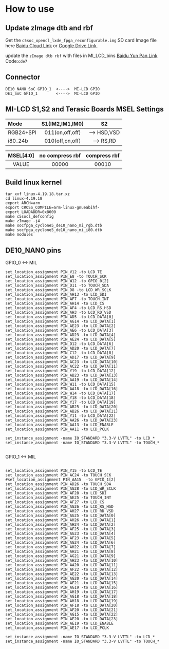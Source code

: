 # How to use

## Update zImage dtb and rbf


Get the `c5soc_opencl_lxde_fpga_reconfigurable.img` SD card Image file here [Baidu Cloud Link](https://pan.baidu.com/s/1KDyexwHD39uyvcMDm0G97A) or [Google Drive Link](https://drive.google.com/open?id=1mAYHFvOw2xtgf-e8pntFCxCGOdaYNsgG).

update the `zImage dtb rbf`  with files in MI_LCD_bins [Baidu Yun Pan Link](https://pan.baidu.com/s/1zeYMBeTREewm6KfvnTdyQQ) Code:`cde7` 


## Connector

    DE10_NANO_SoC GPIO_1  <---->  MI-LCD GPIO 
    DE1_SoC GPIO_1        <---->  MI-LCD GPIO

## MI-LCD S1,S2 and Terasic Boards MSEL Settings

|  Mode    |  S1(IM2,IM1,IM0) |    S2      |
|:---------|:----------------:|:----------:| 
|RGB24+SPI | 011(on,off,off)  |--> HSD,VSD |
|i80_24b   | 010(off,on,off)  |--> RS,RD   |

|  MSEL[4:0] |  no compress rbf | compress rbf |
|:----------:|:----------------:|:------------:| 
|  VALUE     |       00000      |    00010     |



## Build linux kernel

    tar xvf linux-4.19.18.tar.xz
    cd linux-4.19.18
    export ARCH=arm
    export CROSS_COMPILE=arm-linux-gnueabihf-
    export LOADADDR=0x8000
    make c5socl_defconfig
    make zImage -j4
    make socfpga_cyclone5_de10_nano_mi_rgb.dtb
    make socfpga_cyclone5_de10_nano_mi_i80.dtb
    make modules

## DE10_NANO pins
GPIO_0 <-> MIL
```
set_location_assignment PIN_V12 -to LCD_TE
set_location_assignment PIN_E8 -to TOUCH_SCK
set_location_assignment PIN_W12 -to GPIO_0[2]
set_location_assignment PIN_D11 -to TOUCH_SDA
set_location_assignment PIN_D8 -to LCD_WR_SCLK
set_location_assignment PIN_AH13 -to LCD_SDI
set_location_assignment PIN_AF7 -to TOUCH_INT
set_location_assignment PIN_AH14 -to LCD_CS
set_location_assignment PIN_AF4 -to LCD_RS_HSD
set_location_assignment PIN_AH3 -to LCD_RD_VSD
set_location_assignment PIN_AD5 -to LCD_DATA[0]
set_location_assignment PIN_AG14 -to LCD_DATA[1]
set_location_assignment PIN_AE23 -to LCD_DATA[2]
set_location_assignment PIN_AE6 -to LCD_DATA[3]
set_location_assignment PIN_AD23 -to LCD_DATA[4]
set_location_assignment PIN_AE24 -to LCD_DATA[5]
set_location_assignment PIN_D12 -to LCD_DATA[6]
set_location_assignment PIN_AD20 -to LCD_DATA[7]
set_location_assignment PIN_C12 -to LCD_DATA[8]
set_location_assignment PIN_AD17 -to LCD_DATA[9]
set_location_assignment PIN_AC23 -to LCD_DATA[10]
set_location_assignment PIN_AC22 -to LCD_DATA[11]
set_location_assignment PIN_Y19 -to LCD_DATA[12]
set_location_assignment PIN_AB23 -to LCD_DATA[13]
set_location_assignment PIN_AA19 -to LCD_DATA[14]
set_location_assignment PIN_W11 -to LCD_DATA[15]
set_location_assignment PIN_AA18 -to LCD_DATA[16]
set_location_assignment PIN_W14 -to LCD_DATA[17]
set_location_assignment PIN_Y18 -to LCD_DATA[18]
set_location_assignment PIN_Y17 -to LCD_DATA[19]
set_location_assignment PIN_AB25 -to LCD_DATA[20]
set_location_assignment PIN_AB26 -to LCD_DATA[21]
set_location_assignment PIN_Y11 -to LCD_DATA[22]
set_location_assignment PIN_AA26 -to LCD_DATA[23]
set_location_assignment PIN_AA13 -to LCD_ENABLE
set_location_assignment PIN_AA11 -to LCD_PCLK

set_instance_assignment -name IO_STANDARD "3.3-V LVTTL" -to LCD_*
set_instance_assignment -name IO_STANDARD "3.3-V LVTTL" -to TOUCH_*


```
GPIO_1 <-> MIL
```

set_location_assignment PIN_Y15 -to LCD_TE
set_location_assignment PIN_AC24 -to TOUCH_SCK
#set_location_assignment PIN_AA15  -to GPIO_1[2]
set_location_assignment PIN_AD26 -to TOUCH_SDA
set_location_assignment PIN_AG28 -to LCD_WR_SCLK
set_location_assignment PIN_AF28 -to LCD_SDI
set_location_assignment PIN_AE25 -to TOUCH_INT
set_location_assignment PIN_AF27 -to LCD_CS
set_location_assignment PIN_AG26 -to LCD_RS_HSD
set_location_assignment PIN_AH27 -to LCD_RD_VSD
set_location_assignment PIN_AG25 -to LCD_DATA[0]
set_location_assignment PIN_AH26 -to LCD_DATA[1]
set_location_assignment PIN_AH24 -to LCD_DATA[2]
set_location_assignment PIN_AF25 -to LCD_DATA[3]
set_location_assignment PIN_AG23 -to LCD_DATA[4]
set_location_assignment PIN_AF23 -to LCD_DATA[5]
set_location_assignment PIN_AG24 -to LCD_DATA[6]
set_location_assignment PIN_AH22 -to LCD_DATA[7]
set_location_assignment PIN_AH21 -to LCD_DATA[8]
set_location_assignment PIN_AG21 -to LCD_DATA[9]
set_location_assignment PIN_AH23 -to LCD_DATA[10]
set_location_assignment PIN_AA20 -to LCD_DATA[11]
set_location_assignment PIN_AF22 -to LCD_DATA[12]
set_location_assignment PIN_AE22 -to LCD_DATA[13]
set_location_assignment PIN_AG20 -to LCD_DATA[14]
set_location_assignment PIN_AF21 -to LCD_DATA[15]
set_location_assignment PIN_AG19 -to LCD_DATA[16]
set_location_assignment PIN_AH19 -to LCD_DATA[17]
set_location_assignment PIN_AG18 -to LCD_DATA[18]
set_location_assignment PIN_AH18 -to LCD_DATA[19]
set_location_assignment PIN_AF18 -to LCD_DATA[20]
set_location_assignment PIN_AF20 -to LCD_DATA[21]
set_location_assignment PIN_AG15 -to LCD_DATA[22]
set_location_assignment PIN_AE20 -to LCD_DATA[23]
set_location_assignment PIN_AE19 -to LCD_ENABLE
set_location_assignment PIN_AE17 -to LCD_PCLK

set_instance_assignment -name IO_STANDARD "3.3-V LVTTL" -to LCD_*
set_instance_assignment -name IO_STANDARD "3.3-V LVTTL" -to TOUCH_*

```
